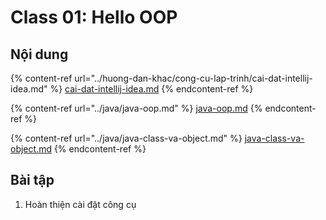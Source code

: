 # Class 01: Hello OOP

## Nội dung

{% content-ref url="../huong-dan-khac/cong-cu-lap-trinh/cai-dat-intellij-idea.md" %}
[cai-dat-intellij-idea.md](../huong-dan-khac/cong-cu-lap-trinh/cai-dat-intellij-idea.md)
{% endcontent-ref %}

{% content-ref url="../java/java-oop.md" %}
[java-oop.md](../java/java-oop.md)
{% endcontent-ref %}

{% content-ref url="../java/java-class-va-object.md" %}
[java-class-va-object.md](../java/java-class-va-object.md)
{% endcontent-ref %}



## Bài tập

1. Hoàn thiện cài đặt công cụ
